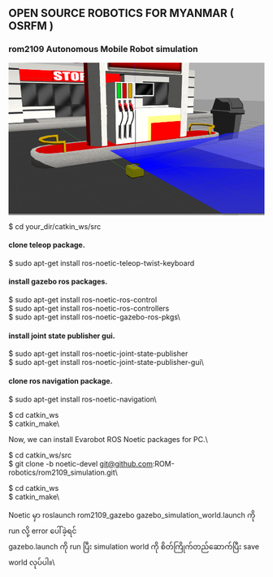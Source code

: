 ## OPEN SOURCE ROBOTICS FOR MYANMAR ( OSRFM )
### rom2109 Autonomous Mobile Robot simulation
<img src="/images/gazebo.png" width="519" height="300" align="center"/>

$ cd your_dir/catkin_ws/src

#### clone teleop package.
$ sudo apt-get install ros-noetic-teleop-twist-keyboard

#### install gazebo ros packages.
$ sudo apt-get install ros-noetic-ros-control \
$ sudo apt-get install ros-noetic-ros-controllers\
$ sudo apt-get install ros-noetic-gazebo-ros-pkgs\

#### install joint state publisher gui.
$ sudo apt-get install ros-noetic-joint-state-publisher\
$ sudo apt-get install ros-noetic-joint-state-publisher-gui\


#### clone ros navigation package.
$ sudo apt-get install ros-noetic-navigation\

$ cd catkin_ws\
$ catkin_make\

Now, we can install Evarobot ROS Noetic packages for PC.\

$ cd catkin_ws/src\
$ git clone -b noetic-devel git@github.com:ROM-robotics/rom2109_simulation.git\

$ cd catkin_ws\
$ catkin_make\

Noetic မှာ roslaunch rom2109_gazebo gazebo_simulation_world.launch ကို run လို့ error ပေါ်ခဲ့ရင် \
gazebo.launch ကို run ပြီး simulation world ကို စိတ်ကြိုက်တည်ဆောက်ပြီး save world လုပ်ပါ။\
